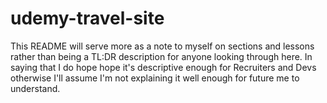 # udemy-travel-site

This README will serve more as a note to myself on sections and lessons rather than being a TL:DR description for anyone looking through here. In saying that I do hope hope it's descriptive enough for Recruiters and Devs otherwise I'll assume I'm not explaining it well enough for future me to understand.

